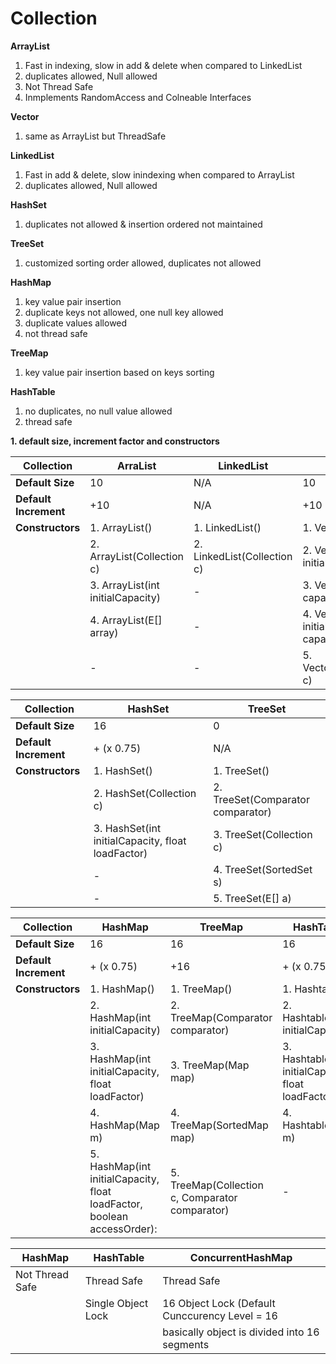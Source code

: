 # Collection

**ArrayList**
1. Fast in indexing, slow in add & delete when compared to LinkedList
2. duplicates allowed, Null allowed
3. Not Thread Safe
4. Inmplements RandomAccess and Colneable Interfaces

**Vector**
1. same as ArrayList but ThreadSafe

**LinkedList**
1. Fast in add & delete, slow inindexing when compared to ArrayList
2. duplicates allowed, Null allowed

**HashSet**
1. duplicates not allowed & insertion ordered not maintained

**TreeSet**
1. customized sorting order allowed, duplicates not allowed

**HashMap**
1. key value pair insertion
2. duplicate keys not allowed, one null key allowed
3. duplicate values allowed 
4. not thread safe

**TreeMap**
1. key value pair insertion based on keys sorting

**HashTable**
1. no duplicates, no null value allowed
2. thread safe

**1. default size, increment factor and constructors**

| Collection | ArraList  | LinkedList | Vector | 
| ------------- | ------------- | ------------- | ------------- | 
| **Default Size** | 10  | N/A  | 10  | 
| **Default Increment** | +10  | N/A  | +10  | 
| **Constructors** | 1. ArrayList()                    | 1. LinkedList()             | 1. Vector()                      | 
|                 | 2. ArrayList(Collection c)        | 2. LinkedList(Collection c) | 2. Vector(int initialCapacity)   | 
|                 | 3. ArrayList(int initialCapacity) | -                        | 3. Vector(int capacityIncrement) | 
|                 | 4. ArrayList(E[] array)           | -                        | 4. Vector(int initialCapacity, int capacityIncrement)  | 
|                 |           -                    | -                        | 5. Vector(Collection c)          | 


| Collection | HashSet | TreeSet | 
| ------------- | ------------- | ------------- | 
| **Default Size** | 16  | 0  | 
| **Default Increment** | + (x 0.75)  | N/A  | 
| **Constructors** | 1. HashSet()  | 1. TreeSet()  |
|| 2. HashSet(Collection c)  | 2. TreeSet(Comparator comparator)  | 
|| 3. HashSet(int initialCapacity, float loadFactor)  | 3. TreeSet(Collection c)  | 
|| -  | 4. TreeSet(SortedSet s)  | 
|| - | 5. TreeSet(E[] a) | 


| Collection | HashMap | TreeMap | HashTable |
| ------------- | ------------- | ------------- | ------------- |
| **Default Size** | 16  | 16  | 16  |
| **Default Increment** | + (x 0.75)    | +16  | + (x 0.75)  |
| **Constructors** |  1. HashMap()  | 1. TreeMap()  | 1. Hashtable()  |
|| 2. HashMap(int initialCapacity)  | 2. TreeMap(Comparator comparator)  | 2. Hashtable(int initialCapacity)  |
|| 3. HashMap(int initialCapacity, float loadFactor)  | 3. TreeMap(Map map)  | 3. Hashtable(int initialCapacity, float loadFactor)  |
|| 4. HashMap(Map m)  | 4. TreeMap(SortedMap map)  | 4. Hashtable(Map m)  |
|| 5. HashMap(int initialCapacity, float loadFactor, boolean accessOrder):   | 5. TreeMap(Collection c, Comparator comparator)  | -  |

| HashMap         | HashTable     | ConcurrentHashMap |
| -------------   | ------------- | -------------     |
| Not Thread Safe | Thread Safe   | Thread Safe       |
|                 |  Single Object Lock | 16 Object Lock (Default Cunccurency Level = 16 |
|                 |               | basically object is divided into 16 segments  |














